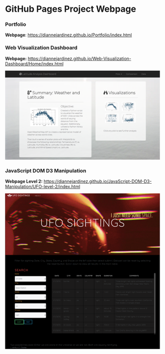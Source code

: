 # GitHub Pages Project Webpage

### Portfolio
**Webpage**: https://diannejardinez.github.io/Portfolio/index.html


### Web Visualization Dashboard

**Webpage:** https://diannejardinez.github.io/Web-Visualization-Dashboard/Home/index.html

![](https://github.com/diannejardinez/diannejardinez.github.io/blob/master/Web-Visualization-Dashboard/landing_page.png)


### JavaScript DOM D3 Manipulation
**Webpage Level 2:** https://diannejardinez.github.io/JavaScript-DOM-D3-Manipulation/UFO-level-2/index.html

![](https://github.com/diannejardinez/diannejardinez.github.io/blob/master/JavaScript-DOM-D3-Manipulation/UFO-level-2/static/images/home_page_lvl2.png)
